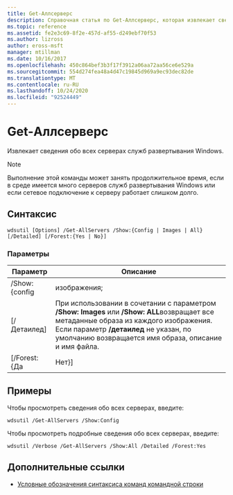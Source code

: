 ```yaml
---
title: Get-Аллсерверс
description: Справочная статья по Get-Аллсерверс, которая извлекает сведения обо всех серверах служб развертывания Windows.
ms.topic: reference
ms.assetid: fe2e3c69-8f2e-457d-af55-d249ebf70f53
ms.author: lizross
author: eross-msft
manager: mtillman
ms.date: 10/16/2017
ms.openlocfilehash: 450c864bef3b3f17f3912a06aa72aa56ce6e529a
ms.sourcegitcommit: 554d274fea48a4d47c19845d969a9ec93dec82de
ms.translationtype: MT
ms.contentlocale: ru-RU
ms.lasthandoff: 10/24/2020
ms.locfileid: "92524449"
---
```

# <a name="get-allservers"></a>Get-Аллсерверс

Извлекает сведения обо всех серверах служб развертывания Windows.

> [!NOTE]
> Выполнение этой команды может занять продолжительное время, если в среде имеется много серверов служб развертывания Windows или если сетевое подключение к серверу работает слишком долго.

## <a name="syntax"></a>Синтаксис

```
wdsutil [Options] /Get-AllServers /Show:{Config | Images | All} [/Detailed] [/Forest:{Yes | No}]
```

### <a name="parameters"></a>Параметры

|   Параметр   |                                                                                                                 Описание                                                                                                                  |
|---------------|----------------------------------------------------------------------------------------------------------------------------------------------------------------------------------------------------------------------------------------------|
| /Show: {config |                                                                                                                    изображения;                                                                                                                    |
|  [/Детаилед]  | При использовании в сочетании с параметром **/Show: Images** или **/Show: ALL**возвращает все метаданные образа из каждого изображения. Если параметр **/детаилед** не указан, по умолчанию возвращается имя образа, описание и имя файла. |
| [/Forest: {Да |                                                                                                                     Нет}]                                                                                                                     |

## <a name="examples"></a>Примеры

Чтобы просмотреть сведения обо всех серверах, введите:
```
wdsutil /Get-AllServers /Show:Config
```
Чтобы просмотреть подробные сведения обо всех серверах, введите:
```
wdsutil /Verbose /Get-AllServers /Show:All /Detailed /Forest:Yes
```

## <a name="additional-references"></a>Дополнительные ссылки

- [Условные обозначения синтаксиса команд командной строки](command-line-syntax-key.md)